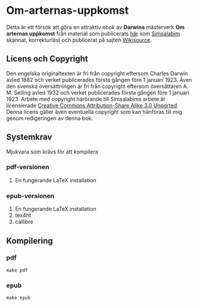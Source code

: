 Om-arternas-uppkomst
====================

Detta är ett försök att göra en attraktiv ebok av **Darwins** mästerverk **Om arternas uppkomst** från
material som publicerats
[här](http://sv.wikisource.org/wiki/Om_arternas_uppkomst_genom_naturligt_urval_eller_de_b%C3%A4st_utrustade_rasernas_best%C3%A5nd_i_kampen_f%C3%B6r_tillvaron)
som [Simsalabim](http://sv.wikisource.org/wiki/Anv%C3%A4ndare:Simsalabim)
skannat, korrekturläst och publicerat på sajten [Wikisource](http://sv.wikisource.org).


## Licens och Copyright
Den engelska originaltexten är fri från copyright eftersom Charles Darwin avled 1882 och
verket publicerades första gången före 1 januari 1923. Även den svenska
översättningen är fri från copyright eftersom översättaren A. M. Selling avled
1932 och verket publicerades första gången före 1 januari 1923. Arbete med
copyright härörande till Simsalabims arbete är licensierade [Creative Commons
Attribution-Share Alike 3.0
Unported](http://creativecommons.org/licenses/by-sa/3.0/). Denna
licens gäller även eventuella copyright som kan hänföras till mig genom
redigeringen av denna bok.


## Systemkrav

Mjukvara som krävs för att kompilera

### pdf-versionen

1. En fungerande LaTeX installation

### epub-versionen
1. En fungerande LaTeX installation
2. tex4ht
3. callibre


## Kompilering

### pdf
    make pdf

### epub
    make epub


